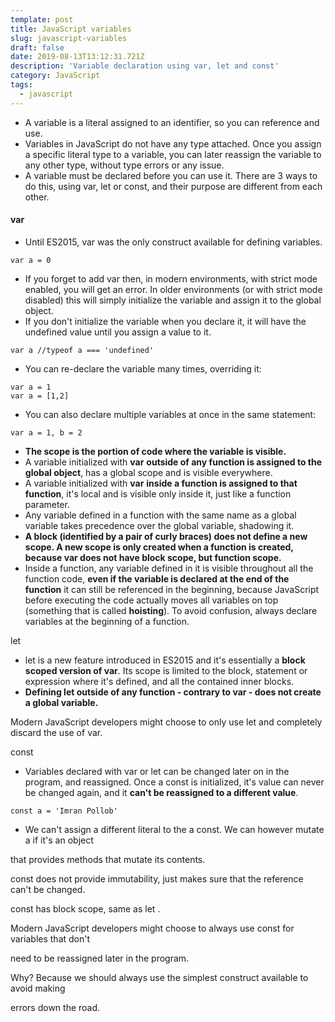 ```yaml
---
template: post
title: JavaScript variables
slug: javascript-variables
draft: false
date: 2019-08-13T13:12:31.721Z
description: 'Variable declaration using var, let and const'
category: JavaScript
tags:
  - javascript
---
```

* A variable is a literal assigned to an identifier, so you can reference and use.
* Variables in JavaScript do not have any type attached. Once you assign a specific literal type to a variable, you can later reassign the variable to any other type, without type errors or any issue.
* A variable must be declared before you can use it. There are 3 ways to do this, using var, let or const, and their purpose are different from each other.

#### var

* Until ES2015, var was the only construct available for defining variables.


```
var a = 0
```

* If you forget to add var then, in modern environments, with strict mode enabled, you will get an error. In older environments (or with strict mode disabled) this will simply initialize the variable and assign it to the global object.
* If you don't initialize the variable when you declare it, it will have the undefined value until you assign a value to it.


```
var a //typeof a === 'undefined'
```

* You can re-declare the variable many times, overriding it:


```
var a = 1
var a = [1,2]
```

* You can also declare multiple variables at once in the same statement:


```
var a = 1, b = 2
```

* **The scope is the portion of code where the variable is visible.**
* A variable initialized with **var** **outside of any function is assigned to the global object**, has a global scope and is visible everywhere. 
* A variable initialized with **var** **inside a function is assigned to that function**, it's local and is visible only inside it, just like a function parameter.
* Any variable defined in a function with the same name as a global variable takes precedence over the global variable, shadowing it.
* **A block (identified by a pair of curly braces) does not define a new scope. A new scope is only created when a function is created, because var does not have block scope, but function scope.**
* Inside a function, any variable defined in it is visible throughout all the function code, **even if the variable is declared at the end of the function** it can still be referenced in the beginning, because JavaScript before executing the code actually moves all variables on top (something that is called **hoisting**). To avoid confusion, always declare variables at the beginning of a function.

let

* let is a new feature introduced in ES2015 and it's essentially a **block scoped version of var**. Its scope is limited to the block, statement or expression where it's defined, and all the contained inner blocks.
* **Defining let outside of any function - contrary to var - does not create a global variable.**

Modern JavaScript developers might choose to only use let and completely discard the use of var.

const

* Variables declared with var or let can be changed later on in the program, and reassigned. Once a const is initialized, it's value can never be changed again, and it **can't be reassigned to a different value**.


```
const a = 'Imran Pollob'
```

* We can't assign a different literal to the a const. We can however mutate a if it's an object

that provides methods that mutate its contents.

const does not provide immutability, just makes sure that the reference can't be changed.

const has block scope, same as let .

Modern JavaScript developers might choose to always use const for variables that don't

need to be reassigned later in the program.

Why? Because we should always use the simplest construct available to avoid making

errors down the road.
